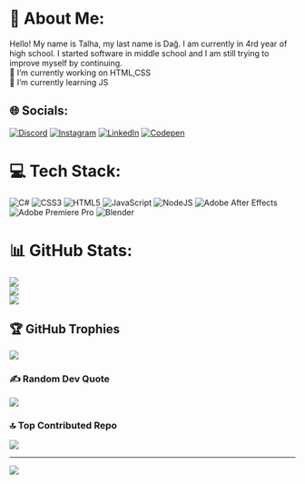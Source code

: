 # 💫 About Me:
Hello! My name is Talha, my last name is Dağ. I am currently in 4rd year of high school. I started software in middle school and I am still trying to improve myself by continuing.<br>🔭 I’m currently working on HTML,CSS<br>🌱 I’m currently learning JS<br>


## 🌐 Socials:
[![Discord](https://img.shields.io/badge/Discord-%237289DA.svg?logo=discord&logoColor=white)](https://discord.gg/td_6) [![Instagram](https://img.shields.io/badge/Instagram-%23E4405F.svg?logo=Instagram&logoColor=white)](https://instagram.com/t.dag6) [![LinkedIn](https://img.shields.io/badge/LinkedIn-%230077B5.svg?logo=linkedin&logoColor=white)](https://www.linkedin.com/in/talha-da%C4%9F-0337b9263/) [![Codepen](https://img.shields.io/badge/Codepen-000000?style=for-the-badge&logo=codepen&logoColor=white)](https://codepen.io/Talha-Dag) 

# 💻 Tech Stack:
![C#](https://img.shields.io/badge/c%23-%23239120.svg?style=for-the-badge&logo=c-sharp&logoColor=white) ![CSS3](https://img.shields.io/badge/css3-%231572B6.svg?style=for-the-badge&logo=css3&logoColor=white) ![HTML5](https://img.shields.io/badge/html5-%23E34F26.svg?style=for-the-badge&logo=html5&logoColor=white) ![JavaScript](https://img.shields.io/badge/javascript-%23323330.svg?style=for-the-badge&logo=javascript&logoColor=%23F7DF1E) ![NodeJS](https://img.shields.io/badge/node.js-6DA55F?style=for-the-badge&logo=node.js&logoColor=white) ![Adobe After Effects](https://img.shields.io/badge/Adobe%20After%20Effects-9999FF.svg?style=for-the-badge&logo=Adobe%20After%20Effects&logoColor=white) ![Adobe Premiere Pro](https://img.shields.io/badge/Adobe%20Premiere%20Pro-9999FF.svg?style=for-the-badge&logo=Adobe%20Premiere%20Pro&logoColor=white) ![Blender](https://img.shields.io/badge/blender-%23F5792A.svg?style=for-the-badge&logo=blender&logoColor=white)
# 📊 GitHub Stats:
![](https://github-readme-stats.vercel.app/api?username=Talha-Dag&theme=radical&hide_border=false&include_all_commits=false&count_private=false)<br/>
![](https://github-readme-streak-stats.herokuapp.com/?user=Talha-Dag&theme=radical&hide_border=false)<br/>
![](https://github-readme-stats.vercel.app/api/top-langs/?username=Talha-Dag&theme=radical&hide_border=false&include_all_commits=false&count_private=false&layout=compact)

## 🏆 GitHub Trophies
![](https://github-profile-trophy.vercel.app/?username=Talha-Dag&theme=radical&no-frame=false&no-bg=false&margin-w=4)

### ✍️ Random Dev Quote
![](https://quotes-github-readme.vercel.app/api?type=vetical&theme=radical)

### 🔝 Top Contributed Repo
![](https://github-contributor-stats.vercel.app/api?username=Talha-Dag&limit=5&theme=radical&combine_all_yearly_contributions=true)

---
[![](https://visitcount.itsvg.in/api?id=Talha-Dag&icon=0&color=5)](https://visitcount.itsvg.in)

<!-- Proudly created with GPRM ( https://gprm.itsvg.in ) -->
